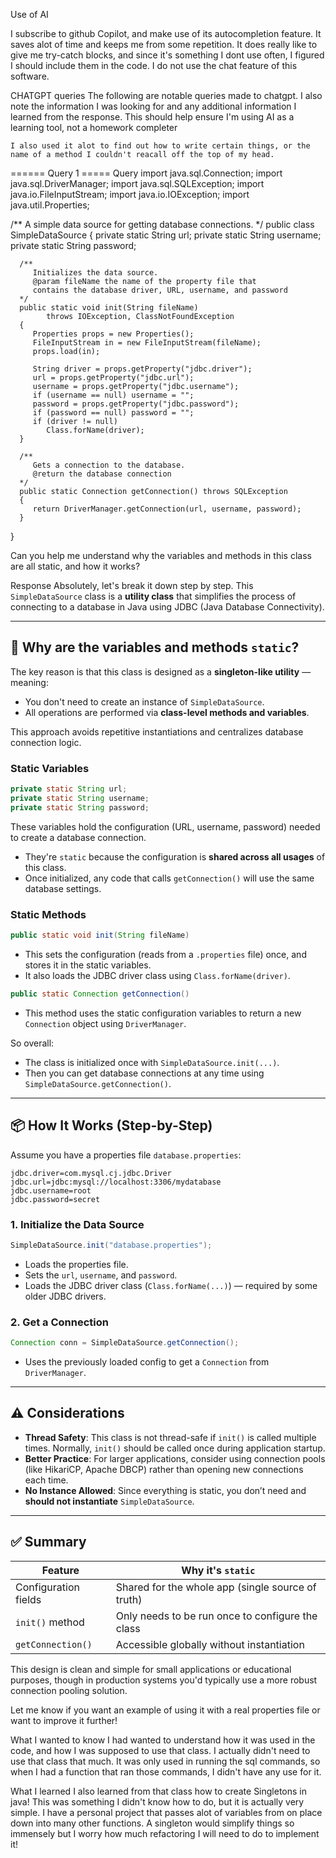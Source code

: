 Use of AI

I subscribe to github Copilot, and make use of its autocompletion feature. It saves alot of time and keeps me from some repetition. It does really like to give me try-catch blocks, and since it's something I dont use often, I figured I should include them in the code.
I do not use the chat feature of this software.

CHATGPT queries
    The following are notable queries made to chatgpt. I also note the information I was looking for and any additional information I learned from the response. This should help ensure I'm using AI as a learning tool, not a homework completer

    I also used it alot to find out how to write certain things, or the name of a method I couldn't reacall off the top of my head.

====== Query 1 =====
Query
   import java.sql.Connection;
   import java.sql.DriverManager;
   import java.sql.SQLException;
   import java.io.FileInputStream;
   import java.io.IOException;
   import java.util.Properties;

   /**
      A simple data source for getting database connections. 
   */
   public class SimpleDataSource
   {
      private static String url;
      private static String username;
      private static String password;

      /**
         Initializes the data source.
         @param fileName the name of the property file that 
         contains the database driver, URL, username, and password
      */
      public static void init(String fileName)
            throws IOException, ClassNotFoundException
      {  
         Properties props = new Properties();
         FileInputStream in = new FileInputStream(fileName);
         props.load(in);

         String driver = props.getProperty("jdbc.driver");
         url = props.getProperty("jdbc.url");
         username = props.getProperty("jdbc.username");
         if (username == null) username = "";
         password = props.getProperty("jdbc.password");
         if (password == null) password = "";
         if (driver != null)
            Class.forName(driver);
      }

      /**
         Gets a connection to the database.
         @return the database connection
      */
      public static Connection getConnection() throws SQLException
      {
         return DriverManager.getConnection(url, username, password);
      }
   }

   Can you help me understand why the variables and methods in this class are all static, and how it works?

Response
   Absolutely, let's break it down step by step. This `SimpleDataSource` class is a **utility class** that simplifies the process of connecting to a database in Java using JDBC (Java Database Connectivity).

   ---

   ## 🔧 Why are the variables and methods `static`?

   The key reason is that this class is designed as a **singleton-like utility** — meaning:

   * You don't need to create an instance of `SimpleDataSource`.
   * All operations are performed via **class-level methods and variables**.

   This approach avoids repetitive instantiations and centralizes database connection logic.

   ### Static Variables

   ```java
   private static String url;
   private static String username;
   private static String password;
   ```

   These variables hold the configuration (URL, username, password) needed to create a database connection.

   * They're `static` because the configuration is **shared across all usages** of this class.
   * Once initialized, any code that calls `getConnection()` will use the same database settings.

   ### Static Methods

   ```java
   public static void init(String fileName)
   ```

   * This sets the configuration (reads from a `.properties` file) once, and stores it in the static variables.
   * It also loads the JDBC driver class using `Class.forName(driver)`.

   ```java
   public static Connection getConnection()
   ```

   * This method uses the static configuration variables to return a new `Connection` object using `DriverManager`.

   So overall:

   * The class is initialized once with `SimpleDataSource.init(...)`.
   * Then you can get database connections at any time using `SimpleDataSource.getConnection()`.

   ---

   ## 📦 How It Works (Step-by-Step)

   Assume you have a properties file `database.properties`:

   ```properties
   jdbc.driver=com.mysql.cj.jdbc.Driver
   jdbc.url=jdbc:mysql://localhost:3306/mydatabase
   jdbc.username=root
   jdbc.password=secret
   ```

   ### 1. **Initialize the Data Source**

   ```java
   SimpleDataSource.init("database.properties");
   ```

   * Loads the properties file.
   * Sets the `url`, `username`, and `password`.
   * Loads the JDBC driver class (`Class.forName(...)`) — required by some older JDBC drivers.

   ### 2. **Get a Connection**

   ```java
   Connection conn = SimpleDataSource.getConnection();
   ```

   * Uses the previously loaded config to get a `Connection` from `DriverManager`.

   ---

   ## ⚠️ Considerations

   * **Thread Safety**: This class is not thread-safe if `init()` is called multiple times. Normally, `init()` should be called once during application startup.
   * **Better Practice**: For larger applications, consider using connection pools (like HikariCP, Apache DBCP) rather than opening new connections each time.
   * **No Instance Allowed**: Since everything is static, you don’t need and **should not instantiate** `SimpleDataSource`.

   ---

   ## ✅ Summary

   | Feature              | Why it's `static`                                 |
   | -------------------- | ------------------------------------------------- |
   | Configuration fields | Shared for the whole app (single source of truth) |
   | `init()` method      | Only needs to be run once to configure the class  |
   | `getConnection()`    | Accessible globally without instantiation         |

   This design is clean and simple for small applications or educational purposes, though in production systems you'd typically use a more robust connection pooling solution.

   Let me know if you want an example of using it with a real properties file or want to improve it further!

What I wanted to know
   I had wanted to understand how it was used in the code, and how I was supposed to use that class. I actually didn't need to use that class that much. It was only used in running the sql commands, so when I had a function that ran those commands, I didn't have any use for it.

What I learned
   I also learned from that class how to create Singletons in java! This was something I didn't know how to do, but it is actually very simple. I have a personal project that passes alot of variables from on place down into many other functions. A singleton would simplify things so immensely but I worry how much refactoring I will need to do to implement it!